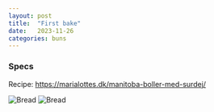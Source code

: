 ```yaml
---
layout: post
title:  "First bake"
date:   2023-11-26
categories: buns
---
```

### Specs
Recipe: https://marialottes.dk/manitoba-boller-med-surdej/

![Bread]({{site.baseurl}}/assets/2023-11-26/IMG_6705.jpeg)
![Bread]({{site.baseurl}}/assets/2023-11-26/IMG_6706.jpeg)

